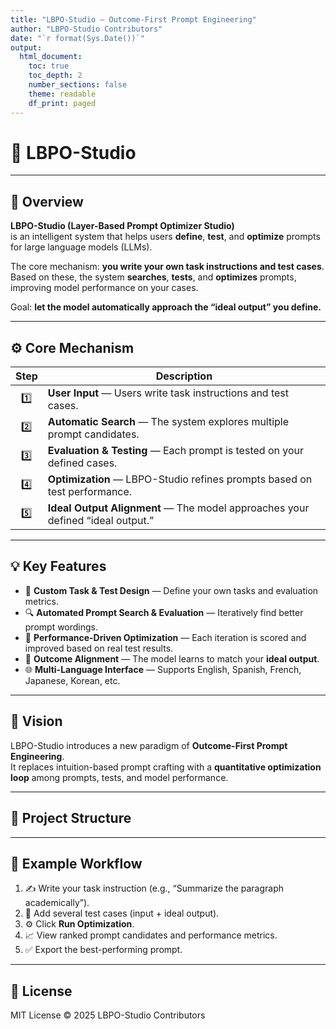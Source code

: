```yaml
---
title: "LBPO-Studio — Outcome-First Prompt Engineering"
author: "LBPO-Studio Contributors"
date: "`r format(Sys.Date())`"
output:
  html_document:
    toc: true
    toc_depth: 2
    number_sections: false
    theme: readable
    df_print: paged
---
```


# 🧠 LBPO-Studio

---

## 🌟 Overview

**LBPO-Studio (Layer-Based Prompt Optimizer Studio)**  
is an intelligent system that helps users **define**, **test**, and **optimize** prompts for large language models (LLMs).

The core mechanism: **you write your own task instructions and test cases**.  
Based on these, the system **searches**, **tests**, and **optimizes** prompts, improving model performance on your cases.

Goal: **let the model automatically approach the “ideal output” you define.**

---

## ⚙️ Core Mechanism

| Step | Description |
|:---:|---|
| 1️⃣ | **User Input** — Users write task instructions and test cases. |
| 2️⃣ | **Automatic Search** — The system explores multiple prompt candidates. |
| 3️⃣ | **Evaluation & Testing** — Each prompt is tested on your defined cases. |
| 4️⃣ | **Optimization** — LBPO-Studio refines prompts based on test performance. |
| 5️⃣ | **Ideal Output Alignment** — The model approaches your defined “ideal output.” |

---

## 💡 Key Features

- 🧩 **Custom Task & Test Design** — Define your own tasks and evaluation metrics.  
- 🔍 **Automated Prompt Search & Evaluation** — Iteratively find better prompt wordings.  
- 🧠 **Performance-Driven Optimization** — Each iteration is scored and improved based on real test results.  
- 🎯 **Outcome Alignment** — The model learns to match your **ideal output**.  
- 🌐 **Multi-Language Interface** — Supports English, Spanish, French, Japanese, Korean, etc.

---

## 🚀 Vision

LBPO-Studio introduces a new paradigm of **Outcome-First Prompt Engineering**.  
It replaces intuition-based prompt crafting with a **quantitative optimization loop** among prompts, tests, and model performance.

---

## 📂 Project Structure
---

## 🧭 Example Workflow

1. ✍️ Write your task instruction (e.g., “Summarize the paragraph academically”).  
2. 🧪 Add several test cases (input + ideal output).  
3. ⚙️ Click **Run Optimization**.  
4. 📈 View ranked prompt candidates and performance metrics.  
5. ✅ Export the best-performing prompt.

---

## 🔗 License

MIT License © 2025 LBPO-Studio Contributors
